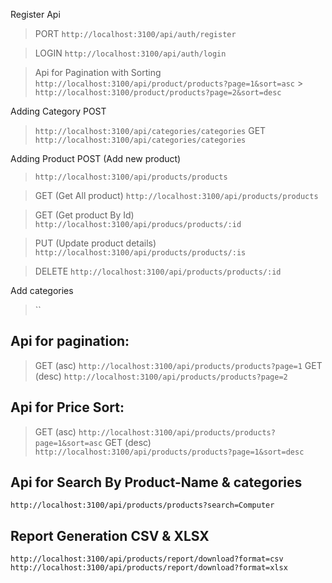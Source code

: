Register Api

> PORT
> `http://localhost:3100/api/auth/register`

> LOGIN
> `http://localhost:3100/api/auth/login`

> Api for Pagination with Sorting
> `http://localhost:3100/api/product/products?page=1&sort=asc` > `http://localhost:3100/product/products?page=2&sort=desc`

Adding Category
POST

> `http://localhost:3100/api/categories/categories`
> GET
> `http://localhost:3100/api/categories/categories`

Adding Product
POST (Add new product)

> `http://localhost:3100/api/products/products`

> GET (Get All product)
> `http://localhost:3100/api/products/products`

> GET (Get product By Id)
> `http://localhost:3100/api/producs/products/:id`

> PUT (Update product details)
> `http://localhost:3100/api/products/products/:is`

> DELETE
> `http://localhost:3100/api/products/products/:id`

Add categories

> ``

## Api for pagination:

> GET (asc)
> `http://localhost:3100/api/products/products?page=1`
> GET (desc)
> `http://localhost:3100/api/products/products?page=2`

## Api for Price Sort:

> GET (asc)
> `http://localhost:3100/api/products/products?page=1&sort=asc`
> GET (desc)
> `http://localhost:3100/api/products/products?page=1&sort=desc`

## Api for Search By Product-Name & categories

`http://localhost:3100/api/products/products?search=Computer`


## Report Generation CSV & XLSX
`http://localhost:3100/api/products/report/download?format=csv`
`http://localhost:3100/api/products/report/download?format=xlsx`
